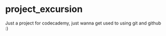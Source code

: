 # project_excursion
 Just a project for codecademy, just wanna get used to using git and github :) 
 
